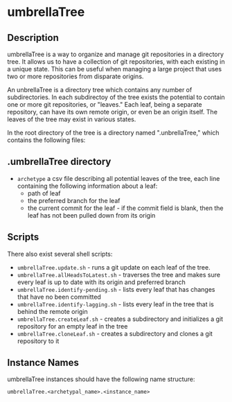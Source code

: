 # umbrellaTree
## Description
umbrellaTree is a way to organize and manage git repositories in a directory tree. It allows us to have a collection of git repositories, with each existing in a unique state. This can be useful when managing a large project that uses two or more repositories from disparate origins.

An unbrellaTree is a directory tree which contains any number of subdirectories. In each subdirectoy of the tree exists the potential to contain one or more git repositories, or "leaves." Each leaf, being a separate repository, can have its own remote origin, or even be an origin itself. The leaves of the tree may exist in various states.

In the root directory of the tree is a directory named ".unbrellaTree," which contains the following files: 

## .umbrellaTree directory
* `archetype` a csv file describing all potential leaves of the tree, each line containing the following information about a leaf:
  * path of leaf 
  * the preferred branch for the leaf
  * the current commit for the leaf - if the commit field is blank, then the leaf has not been pulled down from its origin

## Scripts
There also exist several shell scripts: 

* `umbrellaTree.update.sh` - runs a git update on each leaf of the tree.
* `umbrellaTree.allHeadsToLatest.sh` - traverses the tree and makes sure every leaf is up to date with its origin and preferred branch
* `umbrellaTree.identify-pending.sh` - lists every leaf that has changes that have no been committed
* `umbrellaTree.identify-lagging.sh` - lists every leaf in the tree that is behind the remote origin
* `umbrellaTree.createLeaf.sh` - creates a subdirectory and initializes a git repository for an empty leaf in the tree 
* `umbrellaTree.cloneLeaf.sh` - creates a subdirectory and clones a git repository to it

## Instance Names
umbrellaTree instances should have the following name structure:
```
umbrellaTree.<archetypal_name>.<instance_name>
```
